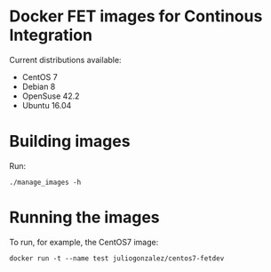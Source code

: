 # Docker FET images for Continous Integration

Current distributions available:

* CentOS 7
* Debian 8
* OpenSuse 42.2
* Ubuntu 16.04

# Building images

Run:

```
./manage_images -h
```

# Running the images

To run, for example, the CentOS7 image:

```
docker run -t --name test juliogonzalez/centos7-fetdev
```
